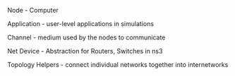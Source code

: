 Node - Computer

Application -  user-level applications in simulations

Channel - medium used by the nodes to communicate

Net Device - Abstraction for Routers, Switches in ns3

Topology Helpers - connect individual networks together into internetworks



